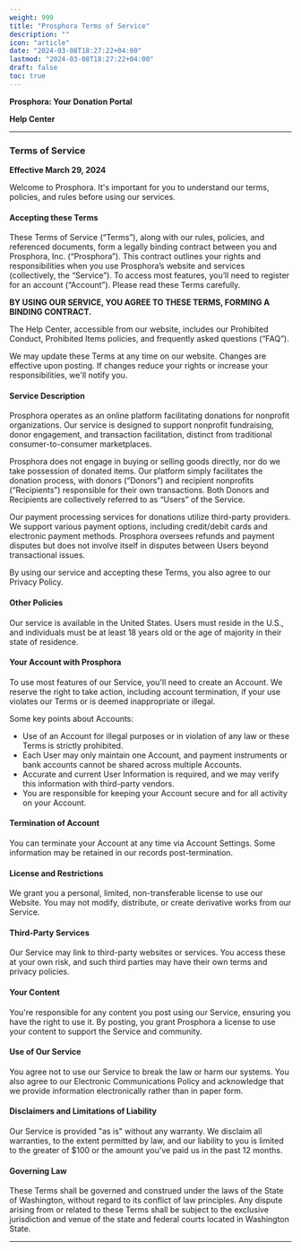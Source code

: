 ```yaml
---
weight: 999
title: "Prosphora Terms of Service"
description: ""
icon: "article"
date: "2024-03-08T18:27:22+04:00"
lastmod: "2024-03-08T18:27:22+04:00"
draft: false
toc: true
---
```

**Prosphora: Your Donation Portal**

**Help Center**

---

### Terms of Service

**Effective March 29, 2024**

Welcome to Prosphora. It's important for you to understand our terms, policies, and rules before using our services.

#### Accepting these Terms

These Terms of Service (“Terms”), along with our rules, policies, and referenced documents, form a legally binding contract between you and Prosphora, Inc. (“Prosphora”). This contract outlines your rights and responsibilities when you use Prosphora’s website and services (collectively, the “Service”). To access most features, you’ll need to register for an account (“Account”). Please read these Terms carefully.

**BY USING OUR SERVICE, YOU AGREE TO THESE TERMS, FORMING A BINDING CONTRACT.**

The Help Center, accessible from our website, includes our Prohibited Conduct, Prohibited Items policies, and frequently asked questions (“FAQ”).

We may update these Terms at any time on our website. Changes are effective upon posting. If changes reduce your rights or increase your responsibilities, we'll notify you.

#### Service Description

Prosphora operates as an online platform facilitating donations for nonprofit organizations. Our service is designed to support nonprofit fundraising, donor engagement, and transaction facilitation, distinct from traditional consumer-to-consumer marketplaces.

Prosphora does not engage in buying or selling goods directly, nor do we take possession of donated items. Our platform simply facilitates the donation process, with donors (“Donors”) and recipient nonprofits (“Recipients”) responsible for their own transactions. Both Donors and Recipients are collectively referred to as “Users” of the Service.

Our payment processing services for donations utilize third-party providers. We support various payment options, including credit/debit cards and electronic payment methods. Prosphora oversees refunds and payment disputes but does not involve itself in disputes between Users beyond transactional issues.

By using our service and accepting these Terms, you also agree to our Privacy Policy.

#### Other Policies

Our service is available in the United States. Users must reside in the U.S., and individuals must be at least 18 years old or the age of majority in their state of residence.

#### Your Account with Prosphora

To use most features of our Service, you'll need to create an Account. We reserve the right to take action, including account termination, if your use violates our Terms or is deemed inappropriate or illegal.

Some key points about Accounts:

- Use of an Account for illegal purposes or in violation of any law or these Terms is strictly prohibited.
- Each User may only maintain one Account, and payment instruments or bank accounts cannot be shared across multiple Accounts.
- Accurate and current User Information is required, and we may verify this information with third-party vendors.
- You are responsible for keeping your Account secure and for all activity on your Account.

#### Termination of Account

You can terminate your Account at any time via Account Settings. Some information may be retained in our records post-termination.

#### License and Restrictions

We grant you a personal, limited, non-transferable license to use our Website. You may not modify, distribute, or create derivative works from our Service.

#### Third-Party Services

Our Service may link to third-party websites or services. You access these at your own risk, and such third parties may have their own terms and privacy policies.

#### Your Content

You're responsible for any content you post using our Service, ensuring you have the right to use it. By posting, you grant Prosphora a license to use your content to support the Service and community.

#### Use of Our Service

You agree not to use our Service to break the law or harm our systems. You also agree to our Electronic Communications Policy and acknowledge that we provide information electronically rather than in paper form.

#### Disclaimers and Limitations of Liability

Our Service is provided "as is" without any warranty. We disclaim all warranties, to the extent permitted by law, and our liability to you is limited to the greater of $100 or the amount you've paid us in the past 12 months.

#### Governing Law

These Terms shall be governed and construed under the laws of the State of Washington, without regard to its conflict of law principles. Any dispute arising from or related to these Terms shall be subject to the exclusive jurisdiction and venue of the state and federal courts located in Washington State.

---

